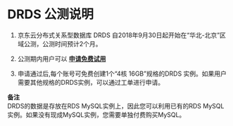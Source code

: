 # DRDS 公测说明
1. 京东云分布式关系型数据库 DRDS 自2018年9月30日起开始在“华北-北京”区域公测，公测时间预计2个月。
2. 公测期内用户可以 **[申请免费试用](http://answer.jd.com/jump/?shortCode=jVdLCmhKKbj\&surveyId=1602518)**

3. 申请通过后,每个账号可免费创建1个“4核 16GB”规格的DRDS 实例。如果用户需要其他规格的DRDS实例，可以通过工单进行申请。

**备注** <br>
DRDS的数据是存放在RDS MySQL实例上，因此您可以利用已有的RDS MySQL实例。如果没有现成MySQL实例，您需要单独付费购买MySQL。
